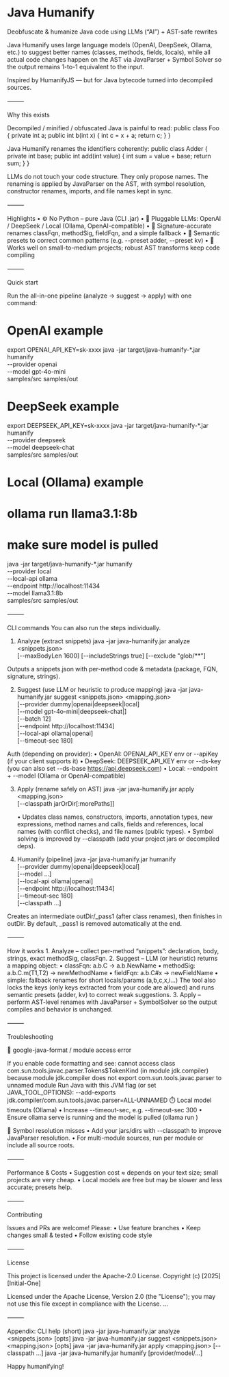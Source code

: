 # Java Humanify

Deobfuscate & humanize Java code using LLMs (“AI”) + AST-safe rewrites

Java Humanify uses large language models (OpenAI, DeepSeek, Ollama, etc.) to suggest better names (classes, methods, fields, locals), while all actual code changes happen on the AST via JavaParser + Symbol Solver so the output remains 1-to-1 equivalent to the input.

Inspired by HumanifyJS — but for Java bytecode turned into decompiled sources.

⸻

Why this exists

Decompiled / minified / obfuscated Java is painful to read:
public class Foo {
  private int a;
  public int b(int x) { int c = x + a; return c; }
}

Java Humanify renames the identifiers coherently:
public class Adder {
  private int base;
  public int add(int value) { int sum = value + base; return sum; }
}

LLMs do not touch your code structure. They only propose names. The renaming is applied by JavaParser on the AST, with symbol resolution, constructor renames, imports, and file names kept in sync.

⸻

Highlights
	•	⚙️ No Python – pure Java (CLI .jar)
	•	🧠 Pluggable LLMs: OpenAI / DeepSeek / Local (Ollama, OpenAI-compatible)
	•	🧩 Signature-accurate renames
classFqn, methodSig, fieldFqn, and a simple fallback
	•	🧭 Semantic presets to correct common patterns (e.g. --preset adder, --preset kv)
	•	🧪 Works well on small-to-medium projects; robust AST transforms keep code compiling

⸻

Quick start

Run the all-in-one pipeline (analyze → suggest → apply) with one command:
# OpenAI example
export OPENAI_API_KEY=sk-xxxx
java -jar target/java-humanify-*.jar humanify \
  --provider openai \
  --model gpt-4o-mini \
  samples/src samples/out

# DeepSeek example
export DEEPSEEK_API_KEY=sk-xxxx
java -jar target/java-humanify-*.jar humanify \
  --provider deepseek \
  --model deepseek-chat \
  samples/src samples/out

# Local (Ollama) example
# ollama run llama3.1:8b    
# make sure model is pulled
java -jar target/java-humanify-*.jar humanify \
  --provider local \
  --local-api ollama \
  --endpoint http://localhost:11434 \
  --model llama3.1:8b \
  samples/src samples/out

⸻

CLI commands
You can also run the steps individually.
1) Analyze (extract snippets)
java -jar java-humanify.jar analyze <srcDir> <snippets.json> \
  [--maxBodyLen 1600] [--includeStrings true] [--exclude "glob/**"]

Outputs a snippets.json with per-method code & metadata (package, FQN, signature, strings).

2) Suggest (use LLM or heuristic to produce mapping)
java -jar java-humanify.jar suggest <snippets.json> <mapping.json> \
  [--provider dummy|openai|deepseek|local] \
  [--model gpt-4o-mini|deepseek-chat|<local-model>] \
  [--batch 12] \
  [--endpoint http://localhost:11434] \
  [--local-api ollama|openai] \
  [--timeout-sec 180] 

Auth (depending on provider):
	•	OpenAI: OPENAI_API_KEY env or --apiKey (if your client supports it)
	•	DeepSeek: DEEPSEEK_API_KEY env or --ds-key
(you can also set --ds-base https://api.deepseek.com)
	•	Local: --endpoint + --model (Ollama or OpenAI-compatible)

3) Apply (rename safely on AST)
java -jar java-humanify.jar apply <srcDir> <mapping.json> <outDir> \
  [--classpath jarOrDir[:morePaths]]

  	•	Updates class names, constructors, imports, annotation types, new expressions, method names and calls, fields and references, local names (with conflict checks), and file names (public types).
	•	Symbol solving is improved by --classpath (add your project jars or decompiled deps).

4) Humanify (pipeline)
java -jar java-humanify.jar humanify \
  [--provider dummy|openai|deepseek|local] \
  [--model ...] \
  [--local-api ollama|openai] \
  [--endpoint http://localhost:11434] \
  [--timeout-sec 180] \
  [--classpath ...] \
  <srcDir> <outDir>

Creates an intermediate outDir/_pass1 (after class renames), then finishes in outDir.
By default, _pass1 is removed automatically at the end.

⸻

  How it works
	1.	Analyze – collect per-method “snippets”: declaration, body, strings, exact methodSig, classFqn.
	2.	Suggest – LLM (or heuristic) returns a mapping object:
	•	classFqn: a.b.C -> a.b.NewName
	•	methodSig: a.b.C.m(T1,T2) -> newMethodName
	•	fieldFqn: a.b.C#x -> newFieldName
	•	simple: fallback renames for short locals/params (a,b,c,x,i…)
The tool also locks the keys (only keys extracted from your code are allowed) and runs semantic presets (adder, kv) to correct weak suggestions.
	3.	Apply – perform AST-level renames with JavaParser + SymbolSolver so the output compiles and behavior is unchanged.


⸻

Troubleshooting

🧩 google-java-format / module access error

If you enable code formatting and see:
cannot access class com.sun.tools.javac.parser.Tokens$TokenKind (in module jdk.compiler)
because module jdk.compiler does not export com.sun.tools.javac.parser to unnamed module
Run Java with this JVM flag (or set JAVA_TOOL_OPTIONS):
--add-exports jdk.compiler/com.sun.tools.javac.parser=ALL-UNNAMED
⏱️ Local model timeouts (Ollama)
	•	Increase --timeout-sec, e.g. --timeout-sec 300
	•	Ensure ollama serve is running and the model is pulled (ollama run <model>)

🧭 Symbol resolution misses
	•	Add your jars/dirs with --classpath to improve JavaParser resolution.
	•	For multi-module sources, run per module or include all source roots.

⸻

Performance & Costs
	•	Suggestion cost ≈ depends on your text size; small projects are very cheap.
	•	Local models are free but may be slower and less accurate; presets help.

⸻

Contributing

Issues and PRs are welcome! Please:
	•	Use feature branches
	•	Keep changes small & tested
	•	Follow existing code style

⸻

License

This project is licensed under the Apache-2.0 License.
Copyright (c) [2025] [Initial-One]

Licensed under the Apache License, Version 2.0 (the "License");
you may not use this file except in compliance with the License.
...

⸻

Appendix: CLI help (short)
java -jar java-humanify.jar analyze <srcDir> <snippets.json> [opts]
java -jar java-humanify.jar suggest <snippets.json> <mapping.json> [opts]
java -jar java-humanify.jar apply   <srcDir> <mapping.json> <outDir> [--classpath ...]
java -jar java-humanify.jar humanify [provider/model/...] <srcDir> <outDir>

Happy humanifying!